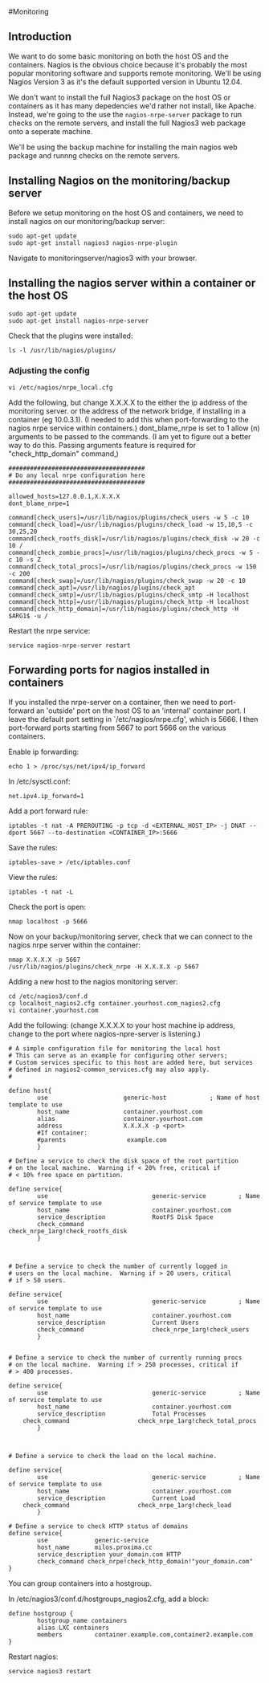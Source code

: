 #Monitoring

## Introduction

We want to do some basic monitoring on both the host OS and the containers. Nagios is the obvious choice because it's probably
the most popular monitoring software and supports remote monitoring. We'll be using Nagios Version 3 as it's the default supported version in Ubuntu 12.04.

We don't want to install the full Nagios3 package on the host OS or containers as it has many depedencies we'd rather not install, like Apache. Instead, we're going to the use the `nagios-nrpe-server` package to run checks on the remote servers, and install the full Nagios3 web package onto a seperate machine. 

We'll be using the backup machine for installing the main nagios web package and runnng checks on the remote servers.

## Installing Nagios on the monitoring/backup server

Before we setup monitoring on the host OS and containers, we need to install nagios on our monitoring/backup server:

```
sudo apt-get update
sudo apt-get install nagios3 nagios-nrpe-plugin
```

Navigate to monitoringserver/nagios3 with your browser.

## Installing the nagios server within a container or the host OS

```
sudo apt-get update
sudo apt-get install nagios-nrpe-server
```

Check that the plugins were installed:

```
ls -l /usr/lib/nagios/plugins/
```

### Adjusting the config

```
vi /etc/nagios/nrpe_local.cfg
```

Add the following, but change X.X.X.X to the either the ip address of the monitoring server. or the address of the network bridge, if installing in a container (eg 10.0.3.1). (I needed to add this when port-forwarding to the nagios nrpe service within containers.)
dont_blame_nrpe is set to 1 allow (n) arguments to be passed to the commands. (I am yet to figure out a better way to do this. Passing arguments feature is required for "check_http_domain" command,)

```
######################################
# Do any local nrpe configuration here
######################################

allowed_hosts=127.0.0.1,X.X.X.X
dont_blame_nrpe=1

command[check_users]=/usr/lib/nagios/plugins/check_users -w 5 -c 10
command[check_load]=/usr/lib/nagios/plugins/check_load -w 15,10,5 -c 30,25,20
command[check_rootfs_disk]=/usr/lib/nagios/plugins/check_disk -w 20 -c 10 /
command[check_zombie_procs]=/usr/lib/nagios/plugins/check_procs -w 5 -c 10 -s Z
command[check_total_procs]=/usr/lib/nagios/plugins/check_procs -w 150 -c 200
command[check_swap]=/usr/lib/nagios/plugins/check_swap -w 20 -c 10
command[check_apt]=/usr/lib/nagios/plugins/check_apt
command[check_smtp]=/usr/lib/nagios/plugins/check_smtp -H localhost
command[check_http]=/usr/lib/nagios/plugins/check_http -H localhost
command[check_http_domain]=/usr/lib/nagios/plugins/check_http -H $ARG1$ -u /

```

Restart the nrpe service:

```
service nagios-nrpe-server restart
```

## Forwarding ports for nagios installed in containers

If you installed the nrpe-server on a container, then we need to port-forward an 'outside' port on the host OS to an 'internal' container port. I leave the default port setting in `/etc/nagios/nrpe.cfg', which is 5666. I then port-forward ports starting from 5667 to port 5666 on the various containers.

Enable ip forwarding:

```
echo 1 > /proc/sys/net/ipv4/ip_forward

```

In /etc/sysctl.conf:

```
net.ipv4.ip_forward=1
```

Add a port forward rule:

```
iptables -t nat -A PREROUTING -p tcp -d <EXTERNAL_HOST_IP> -j DNAT --dport 5667 --to-destination <CONTAINER_IP>:5666
```

Save the rules:

```
iptables-save > /etc/iptables.conf
```

View the rules:

```
iptables -t nat -L
```

Check the port is open:

```
nmap localhost -p 5666
```

Now on your backup/monitoring server, check that we can connect to the nagios nrpe server within the container:

```
nmap X.X.X.X -p 5667
/usr/lib/nagios/plugins/check_nrpe -H X.X.X.X -p 5667
```

Adding a new host to the nagios monitoring server:

```
cd /etc/nagios3/conf.d
cp localhost_nagios2.cfg container.yourhost.com_nagios2.cfg
vi container.yourhost.com
```

Add the following: (change X.X.X.X to your host machine ip address, change <port> to the port where nagios-npre-server is listening.)

```
# A simple configuration file for monitoring the local host
# This can serve as an example for configuring other servers;
# Custom services specific to this host are added here, but services
# defined in nagios2-common_services.cfg may also apply.
# 

define host{
        use                     generic-host            ; Name of host template to use
        host_name              	container.yourhost.com
        alias                   container.yourhost.com
        address                 X.X.X.X -p <port>
        #If container:
        #parents                 example.com
        }

# Define a service to check the disk space of the root partition
# on the local machine.  Warning if < 20% free, critical if
# < 10% free space on partition.

define service{
        use                             generic-service         ; Name of service template to use
        host_name                       container.yourhost.com
        service_description             RootFS Disk Space
        check_command                   check_nrpe_1arg!check_rootfs_disk
        }



# Define a service to check the number of currently logged in
# users on the local machine.  Warning if > 20 users, critical
# if > 50 users.

define service{
        use                             generic-service         ; Name of service template to use
        host_name                       container.yourhost.com
        service_description             Current Users
        check_command                   check_nrpe_1arg!check_users
        }


# Define a service to check the number of currently running procs
# on the local machine.  Warning if > 250 processes, critical if
# > 400 processes.

define service{
        use                             generic-service         ; Name of service template to use
        host_name                       container.yourhost.com
        service_description             Total Processes
	check_command                   check_nrpe_1arg!check_total_procs
        }



# Define a service to check the load on the local machine. 

define service{
        use                             generic-service         ; Name of service template to use
        host_name                       container.yourhost.com
        service_description             Current Load
	check_command                   check_nrpe_1arg!check_load
        }
        
# Define a service to check HTTP status of domains
define service{
        use             generic-service
        host_name       milos.proxima.cc
        service_description your_domain.com HTTP
        check_command check_nrpe!check_http_domain!"your_domain.com"
}

```

You can group containers into a hostgroup.

In /etc/nagios3/conf.d/hostgroups_nagios2.cfg, add a block:

```
define hostgroup {
        hostgroup_name containers
        alias LXC containers
        members         container.example.com,container2.example.com
}
```


Restart nagios:

```
service nagios3 restart
```

